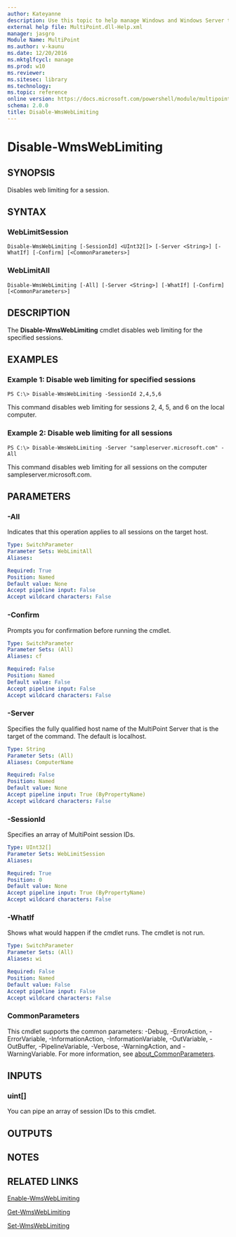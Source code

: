 ```yaml
---
author: Kateyanne
description: Use this topic to help manage Windows and Windows Server technologies with Windows PowerShell.
external help file: MultiPoint.dll-Help.xml
manager: jasgro
Module Name: MultiPoint
ms.author: v-kaunu
ms.date: 12/20/2016
ms.mktglfcycl: manage
ms.prod: w10
ms.reviewer: 
ms.sitesec: library
ms.technology: 
ms.topic: reference
online version: https://docs.microsoft.com/powershell/module/multipoint/disable-wmsweblimiting?view=windowsserver2022-ps&wt.mc_id=ps-gethelp
schema: 2.0.0
title: Disable-WmsWebLimiting
---
```


# Disable-WmsWebLimiting

## SYNOPSIS
Disables web limiting for a session.

## SYNTAX

### WebLimitSession
```
Disable-WmsWebLimiting [-SessionId] <UInt32[]> [-Server <String>] [-WhatIf] [-Confirm] [<CommonParameters>]
```

### WebLimitAll
```
Disable-WmsWebLimiting [-All] [-Server <String>] [-WhatIf] [-Confirm] [<CommonParameters>]
```

## DESCRIPTION
The **Disable-WmsWebLimiting** cmdlet disables web limiting for the specified sessions.

## EXAMPLES

### Example 1: Disable web limiting for specified sessions
```
PS C:\> Disable-WmsWebLimiting -SessionId 2,4,5,6
```

This command disables web limiting for sessions 2, 4, 5, and 6 on the local computer.

### Example 2: Disable web limiting for all sessions
```
PS C:\> Disable-WmsWebLimiting -Server "sampleserver.microsoft.com" -All
```

This command disables web limiting for all sessions on the computer sampleserver.microsoft.com.

## PARAMETERS

### -All
Indicates that this operation applies to all sessions on the target host.

```yaml
Type: SwitchParameter
Parameter Sets: WebLimitAll
Aliases: 

Required: True
Position: Named
Default value: None
Accept pipeline input: False
Accept wildcard characters: False
```

### -Confirm
Prompts you for confirmation before running the cmdlet.

```yaml
Type: SwitchParameter
Parameter Sets: (All)
Aliases: cf

Required: False
Position: Named
Default value: False
Accept pipeline input: False
Accept wildcard characters: False
```

### -Server
Specifies the fully qualified host name of the MultiPoint Server that is the target of the command.
The default is localhost.

```yaml
Type: String
Parameter Sets: (All)
Aliases: ComputerName

Required: False
Position: Named
Default value: None
Accept pipeline input: True (ByPropertyName)
Accept wildcard characters: False
```

### -SessionId
Specifies an array of MultiPoint session IDs.

```yaml
Type: UInt32[]
Parameter Sets: WebLimitSession
Aliases: 

Required: True
Position: 0
Default value: None
Accept pipeline input: True (ByPropertyName)
Accept wildcard characters: False
```

### -WhatIf
Shows what would happen if the cmdlet runs.
The cmdlet is not run.

```yaml
Type: SwitchParameter
Parameter Sets: (All)
Aliases: wi

Required: False
Position: Named
Default value: False
Accept pipeline input: False
Accept wildcard characters: False
```

### CommonParameters
This cmdlet supports the common parameters: -Debug, -ErrorAction, -ErrorVariable, -InformationAction, -InformationVariable, -OutVariable, -OutBuffer, -PipelineVariable, -Verbose, -WarningAction, and -WarningVariable. For more information, see [about_CommonParameters](https://go.microsoft.com/fwlink/?LinkID=113216).

## INPUTS

### uint[]
You can pipe an array of session IDs to this cmdlet.

## OUTPUTS

## NOTES

## RELATED LINKS

[Enable-WmsWebLimiting](./Enable-WmsWebLimiting.md)

[Get-WmsWebLimiting](./Get-WmsWebLimiting.md)

[Set-WmsWebLimiting](./Set-WmsWebLimiting.md)

